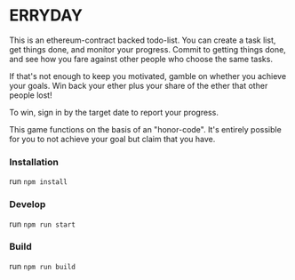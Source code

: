 # ERRYDAY

This is an ethereum-contract backed todo-list. You can create a task list, get things done, and monitor your progress. Commit to getting things done, and see how you fare against other people who choose the same tasks.

If that's not enough to keep you motivated, gamble on whether you achieve your goals. Win back your ether plus your share of the ether that other people lost!

To win, sign in by the target date to report your progress.

This game functions on the basis of an "honor-code". It's entirely possible for you to not achieve your goal but claim that you have.

### Installation
run `npm install`

### Develop
run `npm run start`

### Build
run `npm run build`

